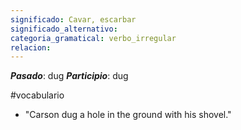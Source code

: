 ```yaml
---
significado: Cavar, escarbar
significado_alternativo: 
categoria_gramatical: verbo_irregular
relacion:
---
```


***Pasado***: dug
***Participio***: dug

#vocabulario

- "Carson dug a hole in the ground with his shovel."